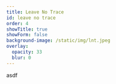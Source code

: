 ```yaml
---
title: Leave No Trace
id: leave no trace
order: 4
showTitle: true
showForm: false
background-image: /static/img/lnt.jpeg
overlay:
  opacity: 33
  blur: 0
---
```

asdf